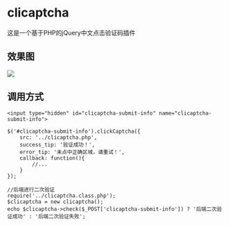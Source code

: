 # clicaptcha
这是一个基于PHP的jQuery中文点击验证码插件

## 效果图
![](https://i.loli.net/2018/09/22/5ba5b01e79806.jpg)

## 调用方式
```
<input type="hidden" id="clicaptcha-submit-info" name="clicaptcha-submit-info">
```
```
$('#clicaptcha-submit-info').clickCaptcha({
    src: '../clicaptcha.php',
	success_tip: '验证成功！',
	error_tip: '未点中正确区域，请重试！',
	callback: function(){
		//...
	}
});
```
```
//后端进行二次验证
require('../clicaptcha.class.php');
$clicaptcha = new clicaptcha();
echo $clicaptcha->check($_POST['clicaptcha-submit-info']) ? '后端二次验证成功' : '后端二次验证失败';
```
